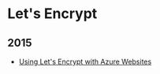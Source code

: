 Let's Encrypt
=============

2015
----
* [Using Let's Encrypt with Azure Websites](blog/2015/10/lets-encrypt-with-azure-websites.md)
